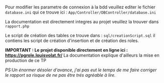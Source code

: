 Pour modifier les parametre de connexion à la bdd veuillez editer le fichier `database.ini`
qui ce trouve ici : `App/Controller/DBController/database.ini`
    

La documentation est directement integres au projet
veuillez la trouver dans `rapport.php`

Le script de création des tables ce trouve dans : `sql/creationScript.sql` il contiens les script de création d'insertion et de création des roles.

**IMPORTANT : Le projet disponible directement en ligne ici : https://pgrole.louisvolat.fr/**
La documentation explique d'ailleurs la mise en production de ce TP

_PS:Un énormer désoler d'avance, j'ai pas eut le temps de me faire corriger le rapport sa risque de ne pas être trés agréable à lire._